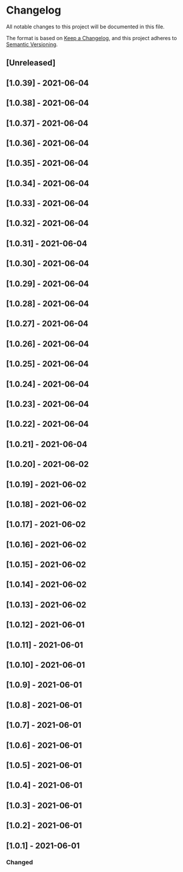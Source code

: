 # Changelog
All notable changes to this project will be documented in this file.

The format is based on [Keep a Changelog](https://keepachangelog.com/en/1.0.0/),
and this project adheres to [Semantic Versioning](https://semver.org/spec/v2.0.0.html).

## [Unreleased]

## [1.0.39] - 2021-06-04

## [1.0.38] - 2021-06-04

## [1.0.37] - 2021-06-04

## [1.0.36] - 2021-06-04

## [1.0.35] - 2021-06-04

## [1.0.34] - 2021-06-04

## [1.0.33] - 2021-06-04

## [1.0.32] - 2021-06-04

## [1.0.31] - 2021-06-04

## [1.0.30] - 2021-06-04

## [1.0.29] - 2021-06-04

## [1.0.28] - 2021-06-04

## [1.0.27] - 2021-06-04

## [1.0.26] - 2021-06-04

## [1.0.25] - 2021-06-04

## [1.0.24] - 2021-06-04

## [1.0.23] - 2021-06-04

## [1.0.22] - 2021-06-04

## [1.0.21] - 2021-06-04

## [1.0.20] - 2021-06-02

## [1.0.19] - 2021-06-02

## [1.0.18] - 2021-06-02

## [1.0.17] - 2021-06-02

## [1.0.16] - 2021-06-02

## [1.0.15] - 2021-06-02

## [1.0.14] - 2021-06-02

## [1.0.13] - 2021-06-02

## [1.0.12] - 2021-06-01

## [1.0.11] - 2021-06-01

## [1.0.10] - 2021-06-01

## [1.0.9] - 2021-06-01

## [1.0.8] - 2021-06-01

## [1.0.7] - 2021-06-01

## [1.0.6] - 2021-06-01

## [1.0.5] - 2021-06-01

## [1.0.4] - 2021-06-01

## [1.0.3] - 2021-06-01

## [1.0.2] - 2021-06-01

## [1.0.1] - 2021-06-01

### Changed

